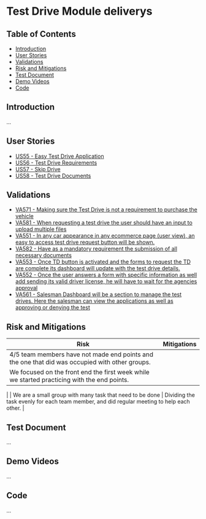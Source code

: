 # Test Drive Module deliverys
## Table of Contents
- [Introduction](#introduction)
- [User Stories](#user-stories)
- [Validations](#validations)
- [Risk and Mitigations](#risk-and-mitigations)
- [Test Document](#test-document)
- [Demo Videos](#demo-videos)
- [Code](#code)

## Introduction
...

## User Stories
- [US55 - Easy Test Drive Application](https://github.com/IvanDLar/MOVU-Docs/milestone/19)
- [US56 - Test Drive Requirements](https://github.com/IvanDLar/MOVU-Docs/milestone/20)
- [US57 - Skip Drive](https://github.com/IvanDLar/MOVU-Docs/milestone/21)
- [US58 - Test Drive Documents](https://github.com/IvanDLar/MOVU-Docs/milestone/22)

## Validations
- [VA571 - Making sure the Test Drive is not a requirement to purchase the vehicle](https://github.com/IvanDLar/MOVU-Docs/issues/94)
- [VA581 - When requesting a test drive the user should have an input to upload multiple files](https://github.com/IvanDLar/MOVU-Docs/issues/96)
- [VA551 - In any car appearance in any ecommerce page (user view), an easy to access test drive request button will be shown.](https://github.com/IvanDLar/MOVU-Docs/issues/65)
- [VA582 - Have as a mandatory requirement the submission of all necessary documents](https://github.com/IvanDLar/MOVU-Docs/issues/98)
- [VA553 - Once TD button is activated and the forms to request the TD are complete its dashboard will update with the test drive details.](https://github.com/IvanDLar/MOVU-Docs/issues/67)
- [VA552 - Once the user answers a form with specific information as well add sending its valid driver license, he will have to wait for the agencies approval](https://github.com/IvanDLar/MOVU-Docs/issues/66)
- [VA561 - Salesman Dashboard will be a section to manage the test drives. Here the salesman can view the applications as well as approving or denying the test](https://github.com/IvanDLar/MOVU-Docs/issues/86)


## Risk and Mitigations
| Risk                 | Mitigations            |
|----------------------|------------------------|
| 4/5 team members have not made end points and the one that did was occupied with other groups.
   | We focused on the front end the first week while we started practicing with the end points.
   |
| We are a small group with many task that need to be done   | Dividing the task evenly for each team member, and did regular meeting to help each other.
   |


## Test Document
...

## Demo Videos
...

## Code
...
